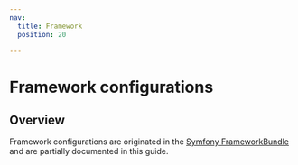```yaml
---
nav:
  title: Framework
  position: 20

---
```


# Framework configurations

## Overview

Framework configurations are originated in the [Symfony FrameworkBundle](https://symfony.com/doc/current/reference/configuration/framework.html) and are partially documented in this guide.

